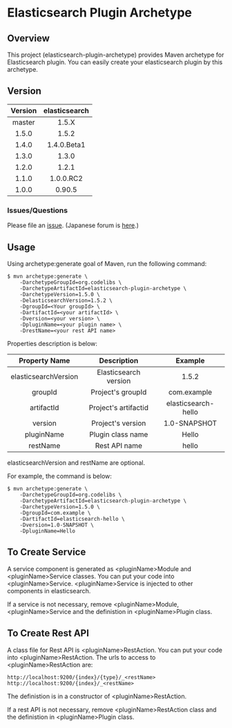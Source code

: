 Elasticsearch Plugin Archetype
==============================

## Overview

This project (elasticsearch-plugin-archetype) provides Maven archetype for Elasticsearch plugin.
You can easily create your elasticsearch plugin by this archetype.

## Version

| Version   | elasticsearch |
|:---------:|:-------------:|
| master    | 1.5.X         |
| 1.5.0     | 1.5.2         |
| 1.4.0     | 1.4.0.Beta1   |
| 1.3.0     | 1.3.0         |
| 1.2.0     | 1.2.1         |
| 1.1.0     | 1.0.0.RC2     |
| 1.0.0     | 0.90.5        |


### Issues/Questions

Please file an [issue](https://github.com/codelibs/elasticsearch-plugin-archetype/issues "issue").
(Japanese forum is [here](https://github.com/codelibs/codelibs-ja-forum "here").)

## Usage

Using archetype:generate goal of Maven, run the following command:

    $ mvn archetype:generate \
        -DarchetypeGroupId=org.codelibs \
        -DarchetypeArtifactId=elasticsearch-plugin-archetype \
        -DarchetypeVersion=1.5.0 \
        -DelasticsearchVersion=1.5.2 \
        -DgroupId=<Your groupId> \
        -DartifactId=<your artifactId> \
        -Dversion=<your version> \
        -DpluginName=<your plugin name> \
        -DrestName=<your rest API name>

Properties description is below:

| Property Name        | Description           | Example             |
|:--------------------:|:---------------------:|:-------------------:|
| elasticsearchVersion | Elasticsearch version | 1.5.2               |
| groupId              | Project's groupId     | com.example         |
| artifactId           | Project's artifactid  | elasticsearch-hello |
| version              | Project's version     | 1.0-SNAPSHOT        |
| pluginName           | Plugin class name     | Hello               |
| restName             | Rest API name         | hello               |

elasticsearchVersion and restName are optional.

For example, the command is below:

    $ mvn archetype:generate \
        -DarchetypeGroupId=org.codelibs \
        -DarchetypeArtifactId=elasticsearch-plugin-archetype \
        -DarchetypeVersion=1.5.0 \
        -DgroupId=com.example \
        -DartifactId=elasticsearch-hello \
        -Dversion=1.0-SNAPSHOT \
        -DpluginName=Hello 

## To Create Service

A service component is generated as \<pluginName\>Module and \<pluginName\>Service classes.
You can put your code into \<pluginName\>Service.
\<pluginName\>Service is injected to other components in elasticsearch.

If a service is not necessary, remove \<pluginName\>Module, \<pluginName\>Service and the definistion in \<pluginName\>Plugin class.

## To Create Rest API

A class file for Rest API is \<pluginName\>RestAction.
You can put your code into \<pluginName\>RestAction.
The urls to access to \<pluginName\>RestAction are:

    http://localhost:9200/{index}/{type}/_<restName>
    http://localhost:9200/{index}/_<restName>

The definistion is in a constructor of \<pluginName\>RestAction.

If a rest API is not necessary, remove \<pluginName\>RestAction class and the definistion in \<pluginName\>Plugin class.

